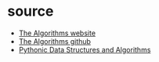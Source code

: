 # source
- [The Algorithms website](https://github.com/TheAlgorithms/Python)
- [The Algorithms github](https://the-algorithms.com/)
- [Pythonic Data Structures and Algorithms](https://github.com/keon/algorithms)